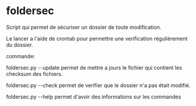 # foldersec

Script qui permet de sécuriser un dossier de toute modification.

Le lancer a l'aide de crontab pour permettre une verification régulièrement du dossier.

commande:

foldersec.py --update permet de mettre a jours le fichier qui contient les checksum des fichiers.


foldersec.py --check permet de verifier que le dossier n'a pas était modifié.


foldersec.py --help permet d'avoir des informations sur les commandes 
            
        
